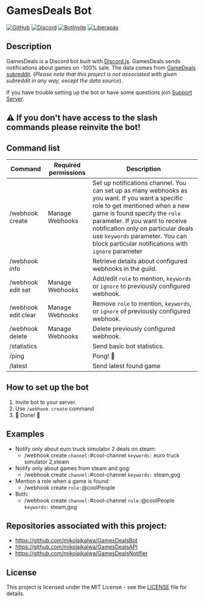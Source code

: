 # GamesDeals Bot

[![GitHub](https://img.shields.io/github/license/mikolajkalwa/GamesDealsBot?style=for-the-badge)](LICENSE)
[![Discord](https://img.shields.io/discord/731855809818132480?style=for-the-badge&logo=discord)](https://discord.gg/ZkjqCmM)
[![BotInvite](https://img.shields.io/badge/Discord-Add%20bot%20to%20your%20server!-blue?style=for-the-badge&logo=discord)](https://discord.com/api/oauth2/authorize?client_id=396466836331429889&permissions=536870912&scope=bot%20applications.commands)
[![Liberapay](https://img.shields.io/liberapay/goal/mikolajkalwa?style=for-the-badge&logo=liberapay)](https://liberapay.com/mikolajkalwa/)

## Description

GamesDeals is a Discord bot built with [Discord.js](https://github.com/discordjs/discord.js/). GamesDeals sends notifications about games on -100% sale. The data comes from [GameDeals subreddit](https://www.reddit.com/r/GameDeals). (*Please note that this project is not associated with given subreddit in any way, except the data source*).

If you have trouble setting up the bot or have some questions join [Support Server](https://discord.gg/ZkjqCmM).

## ⚠️ If you don't have access to the slash commands please reinvite the bot!

## Command list

| Command             | Required permissions | Description                                                                                                                                                                                                                                                                                                                             |
| ------------------- | -------------------- | --------------------------------------------------------------------------------------------------------------------------------------------------------------------------------------------------------------------------------------------------------------------------------------------------------------------------------------- |
| /webhook create     | Manage Webhooks      | Set up notifications channel. You can set up as many webhooks as you want. If you want a specific role to get mentioned when a new game is found specify the `role` parameter. If you want to receive notification only on particular deals use `keywords` parameter. You can block particular notifications with `ignore` parameter |
| /webhook info       |                      | Retrieve details about configured webhooks in the guild.                                                                                                                                                                                                                                                                                |
| /webhook edit set   | Manage Webhooks      | Add/edit `role` to mention, `keywords` or `ignore` to previously configured webhook.                                                                                                                                                                                                                                                 |
| /webhook edit clear | Manage Webhooks      | Remove `role` to mention, `keywords`, or `ignore` of previously configured webhook.                                                                                                                                                                                                                                                  |
| /webhook delete     | Manage Webhooks      | Delete previously configured webhook.                                                                                                                                                                                                                                                                                                   |
| /statistics         |                      | Send basic bot statistics.                                                                                                                                                                                                                                                                                                              |
| /ping               |                      | Pong! 🏓                                                                                                                                                                                                                                                                                                                                |
| /latest             |                      | Send latest found game                                                                                                                                                                                                                                                                                                                  |

## How to set up the bot

1. Invite bot to your server.
2. Use `/webhook create` command
3. 🎉 Done! 🎉

## Examples

- Notify only about euro truck simulator 2 deals on steam:
  - /webhook create `channel:`#cool-channel `keywords:` euro truck simulator 2,steam
- Notify only about games from steam and gog:
  - /webhook create `channel:`#cool-channel `keywords:` steam,gog
- Mention a role when a game is found:
  - /webhook create `role:`@coolPeople
- Both: 
  - /webhook create `channel:`#cool-channel `role:`@coolPeople `keywords:` steam,gog

## Repositories associated with this project:
* https://github.com/mikolajkalwa/GamesDealsBot
* https://github.com/mikolajkalwa/GamesDealsAPI
* https://github.com/mikolajkalwa/GamesDealsNotifier

## License

This project is licensed under the MIT License - see the [LICENSE](LICENSE) file for details.
